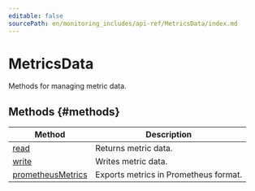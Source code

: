 ```yaml
---
editable: false
sourcePath: en/monitoring_includes/api-ref/MetricsData/index.md
---
```


# MetricsData
Methods for managing metric data.

## Methods {#methods}
Method | Description
--- | ---
[read](read.md) | Returns metric data.
[write](write.md) | Writes metric data.
[prometheusMetrics](prometheusMetrics.md) | Exports metrics in Prometheus format.